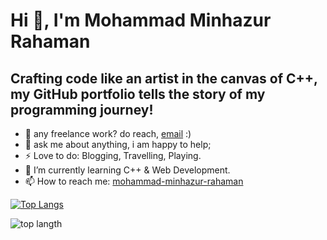 # Hi 👋, I'm Mohammad Minhazur Rahaman

## Crafting code like an artist in the canvas of C++, my GitHub portfolio tells the story of my programming journey!

* 💼 any freelance work? do reach, [email](mailto:minhazur.rahaman66@gmail.com) :)
* 💬 ask me about anything, i am happy to help;
* ⚡ Love to do: Blogging, Travelling, Playing.
* 🌱 I’m currently learning C++ & Web Development.
* 📫 How to reach me: [mohammad-minhazur-rahaman](https://www.linkedin.com/in/mohammad-minhazur-rahaman/)
  


[![Top Langs](https://github-readme-stats.vercel.app/api/top-langs/?username=minhazur-rahaman)](https://github.com/minhazur-rahaman/github-readme-stats)

<img alt= "top langth" src="https://github-readme-stats.vercel.app/api/top-langs/?username=minhazur-rahaman" />

<!--
**minhazur-rahaman/minhazur-rahaman** is a ✨ _special_ ✨ repository because its `README.md` (this file) appears on your GitHub profile.

Here are some ideas to get you started:

- 🔭 I’m currently working on ...
- 🌱 I’m currently learning ...
- 👯 I’m looking to collaborate on ...
- 🤔 I’m looking for help with ...
- 💬 Ask me about ...
- 📫 How to reach me: ...
- 😄 Pronouns: ...
- ⚡ Fun fact: ...
-->
